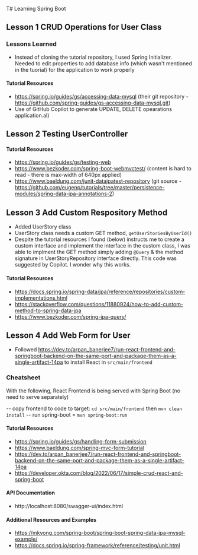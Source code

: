 T# Learning Spring Boot 

## Lesson 1 CRUD Operations for User Class

### Lessons Learned
- Instead of cloning the tutorial repository, I used Spring Initializer. Needed to edit properties to add database info (which wasn't mentioned in the tuorial) for the application to work properly

#### Tutorial Resources
- https://spring.io/guides/gs/accessing-data-mysql (their git repository - https://github.com/spring-guides/gs-accessing-data-mysql.git)
- Use of GitHub Copilot to generate UPDATE, DELETE opearations application.al)

## Lesson 2 Testing UserController

#### Tutorial Resources
- https://spring.io/guides/gs/testing-web 
- https://www.bezkoder.com/spring-boot-webmvctest/ (content is hard to read - there is max-width of 640px applied)
- https://www.baeldung.com/junit-datajpatest-repository (git source - https://github.com/eugenp/tutorials/tree/master/persistence-modules/spring-data-jpa-annotations-2)

## Lesson 3 Add Custom Respository Method

- Added UserStory class
- UserStory class needs a custom GET method, `getUserStoriesByUserId()`
- Despite the tutorial resources I found (below) instructs me to create a custom interface and implement the interface in the custom class, I was able to implment the GET method simply adding `@Query` & the method signature in UserStoryRepository interface directly. This code was suggested by Copilot. I wonder why this works.

#### Tutorial Resources

- https://docs.spring.io/spring-data/jpa/reference/repositories/custom-implementations.html
- https://stackoverflow.com/questions/11880924/how-to-add-custom-method-to-spring-data-jpa
- https://www.bezkoder.com/spring-jpa-query/

## Lesson 4 Add Web Form for User 

- Followed https://dev.to/arpan_banerjee7/run-react-frontend-and-springboot-backend-on-the-same-port-and-package-them-as-a-single-artifact-14pa to install React in `src/main/frontend`

### Cheatsheet

With the following, React Frontend is being served with Spring Boot (no need to serve separately)

-- copy frontend to code to target: `cd src/main/frontend` then `mvn clean install`
-- run spring-boot = `mvn spring-boot:run`

#### Tutorial Resources
- https://spring.io/guides/gs/handling-form-submission 
- https://www.baeldung.com/spring-mvc-form-tutorial
- https://dev.to/arpan_banerjee7/run-react-frontend-and-springboot-backend-on-the-same-port-and-package-them-as-a-single-artifact-14pa 
- https://developer.okta.com/blog/2022/06/17/simple-crud-react-and-spring-boot

#### API Documentation
- http://localhost:8080/swagger-ui/index.html

#### Additional Resources and Examples

- https://mkyong.com/spring-boot/spring-boot-spring-data-jpa-mysql-example/
- https://docs.spring.io/spring-framework/reference/testing/unit.html 

